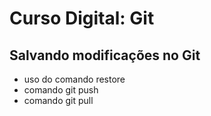 # Curso Digital: Git

## Salvando modificações no Git
* uso do comando restore
* comando git push
* comando git pull
